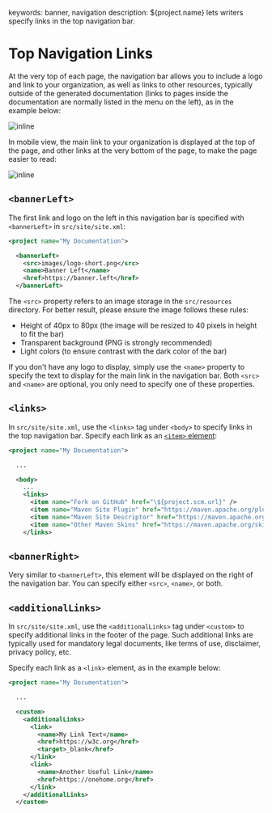 keywords: banner, navigation
description: ${project.name} lets writers specify links in the top navigation bar.

# Top Navigation Links

<!-- MACRO{toc|fromDepth=1|toDepth=2|id=toc} -->

At the very top of each page, the navigation bar allows you to include a logo and link to your organization, as well as links to other resources, typically outside of the generated documentation (links to pages inside the documentation are normally listed in the menu on the left), as in the example below:

![inline](images/nav-links.png)

In mobile view, the main link to your organization is displayed at the top of the page, and other links at the very bottom of the page, to make the page easier to read:

![inline](images/nav-links-mobile.png)

## `<bannerLeft>`

The first link and logo on the left in this navigation bar is specified with `<bannerLeft>` in `src/site/site.xml`:

```xml
<project name="My Documentation">

  <bannerLeft>
    <src>images/logo-short.png</src>
    <name>Banner Left</name>
    <href>https://banner.left</href>
  </bannerLeft>
```

The `<src>` property refers to an image storage in the `src/resources` directory. For better result, please ensure the image follows these rules:

* Height of 40px to 80px (the image will be resized to 40 pixels in height to fit the bar)
* Transparent background (PNG is strongly recommended)
* Light colors (to ensure contrast with the dark color of the bar)

If you don't have any logo to display, simply use the `<name>` property to specify the text to display for the main link in the navigation bar. Both `<src>` and `<name>` are optional, you only need to specify one of these properties.

## `<links>`

In `src/site/site.xml`, use the `<links>` tag under `<body>` to specify links in the top navigation bar. Specify each link as an [`<item>` element](https://maven.apache.org/doxia/doxia-sitetools/doxia-site-model/site.html#item):

```xml
<project name="My Documentation">

  ...

  <body>
    ...
    <links>
      <item name="Fork on GitHub" href="\${project.scm.url}" />
      <item name="Maven Site Plugin" href="https://maven.apache.org/plugins/maven-site-plugin" />
      <item name="Maven Site Descriptor" href="https://maven.apache.org/plugins/maven-site-plugin/examples/sitedescriptor.html" />
      <item name="Other Maven Skins" href="https://maven.apache.org/skins" />
    </links>
```

## `<bannerRight>`

Very similar to `<bannerLeft>`, this element will be displayed on the right of the navigation bar. You can specify either `<src>`, `<name>`, or both.

## `<additionalLinks>`

In `src/site/site.xml`, use the `<additionalLinks>` tag under `<custom>` to specify additional links in the footer of the page. Such additional links are typically used for mandatory legal documents, like terms of use, disclaimer, privacy policy, etc.

Specify each link as a `<link>` element, as in the example below:

```xml
<project name="My Documentation">

  ...

  <custom>
    <additionalLinks>
      <link>
        <name>My Link Text</name>
        <href>https://w3c.org</href>
        <target>_blank</href>
      </link>
      <link>
        <name>Another Useful Link</name>
        <href>https://onehome.org</href>
      </link>
    </additionalLinks>
  </custom>

```